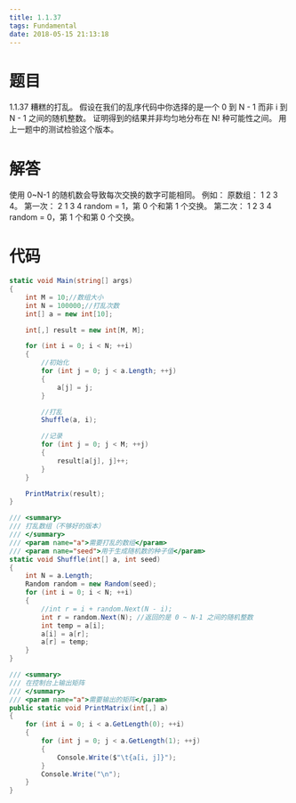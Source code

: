 ```yaml
---
title: 1.1.37
tags: Fundamental
date: 2018-05-15 21:13:18
---
```


# 题目

1.1.37
糟糕的打乱。 
假设在我们的乱序代码中你选择的是一个 0 到 N - 1 而非 i 到 N - 1 之间的随机整数。 
证明得到的结果并非均匀地分布在 N! 种可能性之间。 
用上一题中的测试检验这个版本。

# 解答

使用 0~N-1 的随机数会导致每次交换的数字可能相同。
例如：
原数组： 1 2 3 4。 
第一次： 2 1 3 4 
random = 1，第 0 个和第 1 个交换。 
第二次： 1 2 3 4 
random = 0，第 1 个和第 0 个交换。

# 代码

```csharp
static void Main(string[] args)
{
    int M = 10;//数组大小
    int N = 100000;//打乱次数
    int[] a = new int[10];

    int[,] result = new int[M, M];

    for (int i = 0; i < N; ++i)
    {
        //初始化
        for (int j = 0; j < a.Length; ++j)
        {
            a[j] = j;
        }

        //打乱
        Shuffle(a, i);

        //记录
        for (int j = 0; j < M; ++j)
        {
            result[a[j], j]++;
        }
    }

    PrintMatrix(result);
}

/// <summary>
/// 打乱数组（不够好的版本）
/// </summary>
/// <param name="a">需要打乱的数组</param>
/// <param name="seed">用于生成随机数的种子值</param>
static void Shuffle(int[] a, int seed)
{
    int N = a.Length;
    Random random = new Random(seed);
    for (int i = 0; i < N; ++i)
    {
        //int r = i + random.Next(N - i);
        int r = random.Next(N); //返回的是 0 ~ N-1 之间的随机整数
        int temp = a[i];
        a[i] = a[r];
        a[r] = temp;
    }
}

/// <summary>
/// 在控制台上输出矩阵
/// </summary>
/// <param name="a">需要输出的矩阵</param>
public static void PrintMatrix(int[,] a)
{
    for (int i = 0; i < a.GetLength(0); ++i)
    {
        for (int j = 0; j < a.GetLength(1); ++j)
        {
            Console.Write($"\t{a[i, j]}");
        }
        Console.Write("\n");
    }
}
```

